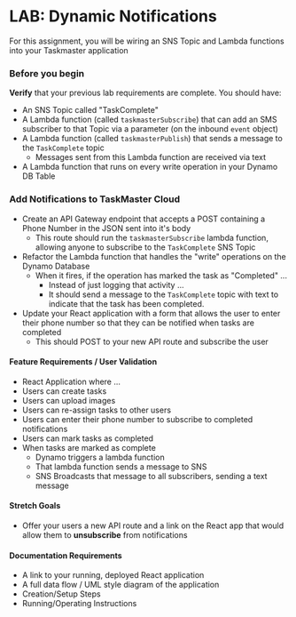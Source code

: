 # LAB: Dynamic Notifications

For this assignment, you will be wiring an SNS Topic and Lambda functions into your Taskmaster application

### Before you begin

**Verify** that your previous lab requirements are complete. You should have:

* An SNS Topic called "TaskComplete"
* A Lambda function (called `taskmasterSubscribe`) that can add an SMS subscriber to that Topic via a parameter (on the inbound `event` object)
* A Lambda function (called `taskmasterPublish`) that sends a message to the `TaskComplete` topic 
  * Messages sent from this Lambda function are received via text 
* A Lambda function that runs on every write operation in your Dynamo DB Table

### Add Notifications to TaskMaster Cloud
* Create an API Gateway endpoint that accepts a POST containing a Phone Number in the JSON sent into it's body
  * This route should run the `taskmasterSubscribe` lambda function, allowing anyone to subscribe to the `TaskComplete` SNS Topic
* Refactor the Lambda function that handles the "write" operations on the Dynamo Database
  * When it fires, if the operation has marked the task as "Completed" ...
    * Instead of just logging that activity ...
    * It should send a message to the `TaskComplete` topic with text to indicate that the task has been completed.
* Update your React application with a form that allows the user to enter their phone number so that they can be notified when tasks are completed
  * This should POST to your new API route and subscribe the user
  
#### Feature Requirements / User Validation
* React Application where ...
* Users can create tasks
* Users can upload images
* Users can re-assign tasks to other users
* Users can enter their phone number to subscribe to completed notifications
* Users can mark tasks as completed
* When tasks are marked as complete
  * Dynamo triggers a lambda function
  * That lambda function sends a message to SNS
  * SNS Broadcasts that message to all subscribers, sending a text message

#### Stretch Goals
* Offer your users a new API route and a link on the React app that would allow them to **unsubscribe** from notifications

#### Documentation Requirements
* A link to your running, deployed React application
* A full data flow / UML style diagram of the application
* Creation/Setup Steps
* Running/Operating Instructions
